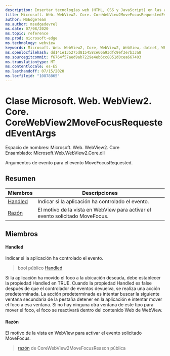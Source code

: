 ```yaml
---
description: Insertar tecnologías web (HTML, CSS y JavaScript) en las aplicaciones nativas con el control Microsoft Edge WebView2
title: Microsoft. Web. WebView2. Core. CoreWebView2MoveFocusRequestedEventArgs
author: MSEdgeTeam
ms.author: msedgedevrel
ms.date: 07/08/2020
ms.topic: reference
ms.prod: microsoft-edge
ms.technology: webview
keywords: Microsoft. Web. WebView2, Core, WebView2, WebView, dotnet, WPF, WinForms, App, Edge, CoreWebView2, CoreWebView2Controller, control de explorador, Edge HTML, Microsoft. Web. WebView2. Core. CoreWebView2MoveFocusRequestedEventArgs
ms.openlocfilehash: dd141e135275d815458ce66a93dfc9ef3e7b33a8
ms.sourcegitcommit: f6764f57aed9ab7229e4eb6cc8851d0cea667403
ms.translationtype: MT
ms.contentlocale: es-ES
ms.lasthandoff: 07/15/2020
ms.locfileid: "10878865"
---
```

# Clase Microsoft. Web. WebView2. Core. CoreWebView2MoveFocusRequestedEventArgs 

Espacio de nombres: Microsoft. Web. WebView2. Core \
Ensamblado: Microsoft.Web.WebView2.Core.dll

Argumentos de evento para el evento MoveFocusRequested.

## Resumen

 Miembros                        | Descripciones
--------------------------------|---------------------------------------------
[Handled](#handled) | Indicar si la aplicación ha controlado el evento.
[Razón](#reason) | El motivo de la vista en WebView para activar el evento solicitado MoveFocus.

## Miembros

#### Handled 

Indicar si la aplicación ha controlado el evento.

> bool público [Handled](#handled)

Si la aplicación ha movido el foco a la ubicación deseada, debe establecer la propiedad Handled en TRUE. Cuando la propiedad Handled es false después de que el controlador de eventos devuelva, se realiza una acción predeterminada. La acción predeterminada es intentar buscar la siguiente ventana secundaria de la pestaña detener en la aplicación e intentar mover el foco a esa ventana. Si no hay ninguna otra ventana de este tipo para mover el foco, el foco se reactivará dentro del contenido Web de WebView.

#### Razón 

El motivo de la vista en WebView para activar el evento solicitado MoveFocus.

> [razón](#reason) de CoreWebView2MoveFocusReason pública


